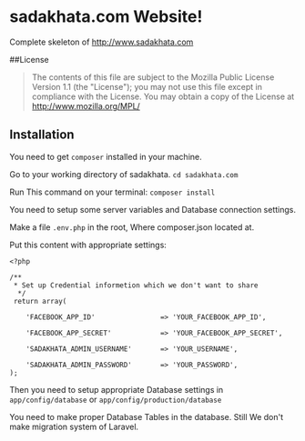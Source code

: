 # sadakhata.com Website!

Complete skeleton of http://www.sadakhata.com

##License


> The contents of this file are subject to the Mozilla Public License Version 1.1 (the "License"); you may not use this file except in compliance with the License. You may obtain a copy of the License at http://www.mozilla.org/MPL/


##  Installation

You need to get `composer` installed in your machine.  

Go to your working directory of sadakhata. `cd sadakhata.com`

Run This command on your terminal: `composer install`  

You need to setup some server variables and Database connection settings.

Make a file `.env.php` in the root, Where composer.json located at.  

Put this content with appropriate settings:

```
<?php

/**
 * Set up Credential informetion which we don't want to share
  */
 return array(

	'FACEBOOK_APP_ID'                => 'YOUR_FACEBOOK_APP_ID',

	'FACEBOOK_APP_SECRET'            => 'YOUR_FACEBOOK_APP_SECRET',

	'SADAKHATA_ADMIN_USERNAME'       => 'YOUR_USERNAME',

	'SADAKHATA_ADMIN_PASSWORD'       => 'YOUR_PASSWORD',
);
```  

Then you need to setup appropriate Database settings in `app/config/database` or `app/config/production/database`

You need to make proper Database Tables in the database. Still We don't make migration system of Laravel.

